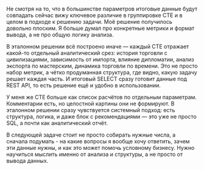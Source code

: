 Не смотря на то, что в большинстве параметров итоговые данные будут совпадать сейчас вижу ключевое различие в группировке CTE и в целом в подходе к решению задачи. Моё решение получилось довольно плоским. Я больше думал про конкретные метрики и формат вывода, а не про общую логику анализа.

В эталонном решении всё построено иначе — каждый CTE отражает какой-то отдельный аналитический срез: история торговли с цивилизациями, зависимость от импорта, влияние дипломатии, анализ экспорта по мастерским, динамика торговли по времени. Это не просто набор метрик, а чётко продуманная структура, где видно, какую задачу решает каждая часть. И итоговый SELECT сразу готовит данные под REST API, то есть решение ещё и удобно в использовании.

У меня же CTE больше как список расчётов по отдельным параметрам. Комментарии есть, но целостной картины они не формируют. В эталонном решении сразу чувствуется системный подход: есть структура, логика, и даже блок с рекомендациями — это уже не просто SQL, а почти как аналитический отчёт.

В следующей задаче стоит не просто собирать нужные числа, а сначала подумать - на какие вопросы я вообще хочу ответить, зачем эти данные нужны, и как это может помочь условному бизнесу. Нужно научиться мыслить именно от анализа и структуры, а не просто от вывода данных.

